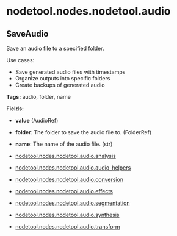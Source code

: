 # nodetool.nodes.nodetool.audio

## SaveAudio

Save an audio file to a specified folder.

Use cases:
- Save generated audio files with timestamps
- Organize outputs into specific folders
- Create backups of generated audio

**Tags:** audio, folder, name

**Fields:**
- **value** (AudioRef)
- **folder**: The folder to save the audio file to.  (FolderRef)
- **name**: The name of the audio file. (str)


- [nodetool.nodes.nodetool.audio.analysis](audio/analysis.md)
- [nodetool.nodes.nodetool.audio.audio_helpers](audio/audio_helpers.md)
- [nodetool.nodes.nodetool.audio.conversion](audio/conversion.md)
- [nodetool.nodes.nodetool.audio.effects](audio/effects.md)
- [nodetool.nodes.nodetool.audio.segmentation](audio/segmentation.md)
- [nodetool.nodes.nodetool.audio.synthesis](audio/synthesis.md)
- [nodetool.nodes.nodetool.audio.transform](audio/transform.md)
